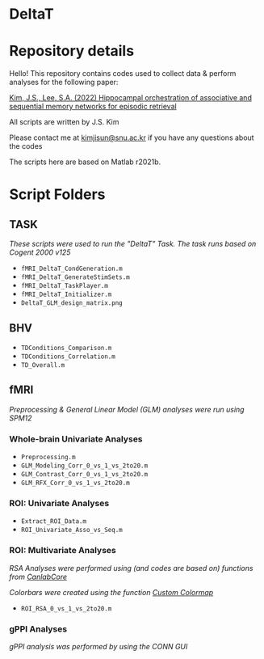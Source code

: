 # DeltaT

# Repository details
Hello!
This repository contains codes used to collect data & perform analyses for the following paper:

[Kim, J.S., Lee, S.A. (2022) Hippocampal orchestration of associative and sequential memory networks for episodic retrieval](https://drive.google.com/file/d/1eP4APrUKljEK1VQNjqVDwKhwZt8aEMkF/view?usp=sharing)

All scripts are written by J.S. Kim

Please contact me at kimjisun@snu.ac.kr if you have any questions about the codes

The scripts here are based on Matlab r2021b.

# Script Folders
## TASK
*These scripts were used to run the "DeltaT" Task. The task runs based on Cogent 2000 v125*

- `fMRI_DeltaT_CondGeneration.m`
- `fMRI_DeltaT_GenerateStimSets.m`
- `fMRI_DeltaT_TaskPlayer.m`
- `fMRI_DeltaT_Initializer.m`
- `DeltaT_GLM_design_matrix.png`

## BHV

- `TDConditions_Comparison.m`
- `TDConditions_Correlation.m`
- `TD_Overall.m`

## fMRI
*Preprocessing & General Linear Model (GLM) analyses were run using SPM12*

### Whole-brain Univariate Analyses
- `Preprocessing.m`
- `GLM_Modeling_Corr_0_vs_1_vs_2to20.m`
- `GLM_Contrast_Corr_0_vs_1_vs_2to20.m`
- `GLM_RFX_Corr_0_vs_1_vs_2to20.m`

### ROI: Univariate Analyses

- `Extract_ROI_Data.m`
- `ROI_Univariate_Asso_vs_Seq.m`

### ROI: Multivariate Analyses

*RSA Analyses were performed using (and codes are based on) functions from [CanlabCore](https://www.mathworks.com/matlabcentral/fileexchange/72750-canlabcore?s_tid=FX_rc3_behav)*


*Colorbars were created using the function [Custom Colormap](https://www.mathworks.com/matlabcentral/fileexchange/69470-custom-colormap)*

- `ROI_RSA_0_vs_1_vs_2to20.m`

### gPPI Analyses
*gPPI analysis was performed by using the CONN GUI*
